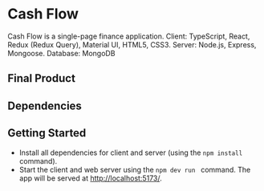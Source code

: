 # Cash Flow

Cash Flow is a single-page finance application. 
Client: TypeScript, React, Redux (Redux Query), Material UI,  HTML5, CSS3.
Server: Node.js, Express, Mongoose.
Database: MongoDB


## Final Product



## Dependencies




## Getting Started

- Install all dependencies for client and server (using the `npm install` command).
- Start the client and web server using the `npm dev run ` command. The app will be served at <http://localhost:5173/>.